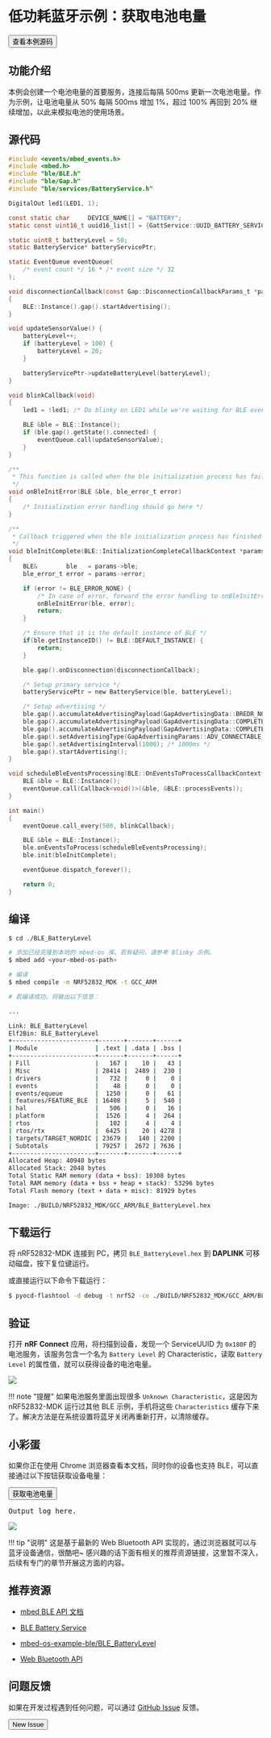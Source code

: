 # 低功耗蓝牙示例：获取电池电量

<a href="https://github.com/makerdiary/mbed-os-example-ble/tree/master/BLE_BatteryLevel"><button data-md-color-primary="indigo">查看本例源码</button></a>

## 功能介绍
本例会创建一个电池电量的首要服务，连接后每隔 500ms 更新一次电池电量。作为示例，让电池电量从 50% 每隔 500ms 增加 1%，超过 100% 再回到 20% 继续增加，以此来模拟电池的使用场景。

## 源代码

``` c
#include <events/mbed_events.h>
#include <mbed.h>
#include "ble/BLE.h"
#include "ble/Gap.h"
#include "ble/services/BatteryService.h"

DigitalOut led1(LED1, 1);

const static char     DEVICE_NAME[] = "BATTERY";
static const uint16_t uuid16_list[] = {GattService::UUID_BATTERY_SERVICE};

static uint8_t batteryLevel = 50;
static BatteryService* batteryServicePtr;

static EventQueue eventQueue(
    /* event count */ 16 * /* event size */ 32
);

void disconnectionCallback(const Gap::DisconnectionCallbackParams_t *params)
{
    BLE::Instance().gap().startAdvertising();
}

void updateSensorValue() {
    batteryLevel++;
    if (batteryLevel > 100) {
        batteryLevel = 20;
    }

    batteryServicePtr->updateBatteryLevel(batteryLevel);
}

void blinkCallback(void)
{
    led1 = !led1; /* Do blinky on LED1 while we're waiting for BLE events */

    BLE &ble = BLE::Instance();
    if (ble.gap().getState().connected) {
        eventQueue.call(updateSensorValue);
    }
}

/**
 * This function is called when the ble initialization process has failled
 */
void onBleInitError(BLE &ble, ble_error_t error)
{
    /* Initialization error handling should go here */
}

/**
 * Callback triggered when the ble initialization process has finished
 */
void bleInitComplete(BLE::InitializationCompleteCallbackContext *params)
{
    BLE&        ble   = params->ble;
    ble_error_t error = params->error;

    if (error != BLE_ERROR_NONE) {
        /* In case of error, forward the error handling to onBleInitError */
        onBleInitError(ble, error);
        return;
    }

    /* Ensure that it is the default instance of BLE */
    if(ble.getInstanceID() != BLE::DEFAULT_INSTANCE) {
        return;
    }

    ble.gap().onDisconnection(disconnectionCallback);

    /* Setup primary service */
    batteryServicePtr = new BatteryService(ble, batteryLevel);

    /* Setup advertising */
    ble.gap().accumulateAdvertisingPayload(GapAdvertisingData::BREDR_NOT_SUPPORTED | GapAdvertisingData::LE_GENERAL_DISCOVERABLE);
    ble.gap().accumulateAdvertisingPayload(GapAdvertisingData::COMPLETE_LIST_16BIT_SERVICE_IDS, (uint8_t *) uuid16_list, sizeof(uuid16_list));
    ble.gap().accumulateAdvertisingPayload(GapAdvertisingData::COMPLETE_LOCAL_NAME, (uint8_t *) DEVICE_NAME, sizeof(DEVICE_NAME));
    ble.gap().setAdvertisingType(GapAdvertisingParams::ADV_CONNECTABLE_UNDIRECTED);
    ble.gap().setAdvertisingInterval(1000); /* 1000ms */
    ble.gap().startAdvertising();
}

void scheduleBleEventsProcessing(BLE::OnEventsToProcessCallbackContext* context) {
    BLE &ble = BLE::Instance();
    eventQueue.call(Callback<void()>(&ble, &BLE::processEvents));
}

int main()
{
    eventQueue.call_every(500, blinkCallback);

    BLE &ble = BLE::Instance();
    ble.onEventsToProcess(scheduleBleEventsProcessing);
    ble.init(bleInitComplete);

    eventQueue.dispatch_forever();

    return 0;
}

```

## 编译

``` sh
$ cd ./BLE_BatteryLevel

# 添加已经克隆到本地的 mbed-os 库。若有疑问，请参考 Blinky 示例。
$ mbed add <your-mbed-os-path>

# 编译
$ mbed compile -m NRF52832_MDK -t GCC_ARM

# 若编译成功，将输出以下信息：

...

Link: BLE_BatteryLevel
Elf2Bin: BLE_BatteryLevel
+-----------------------+-------+-------+------+
| Module                | .text | .data | .bss |
+-----------------------+-------+-------+------+
| Fill                  |   167 |    10 |   43 |
| Misc                  | 28414 |  2489 |  230 |
| drivers               |   732 |     0 |    0 |
| events                |    48 |     0 |    0 |
| events/equeue         |  1250 |     0 |   61 |
| features/FEATURE_BLE  | 16408 |     5 |  540 |
| hal                   |   506 |     0 |   16 |
| platform              |  1526 |     4 |  264 |
| rtos                  |   102 |     4 |    4 |
| rtos/rtx              |  6425 |    20 | 4278 |
| targets/TARGET_NORDIC | 23679 |   140 | 2200 |
| Subtotals             | 79257 |  2672 | 7636 |
+-----------------------+-------+-------+------+
Allocated Heap: 40940 bytes
Allocated Stack: 2048 bytes
Total Static RAM memory (data + bss): 10308 bytes
Total RAM memory (data + bss + heap + stack): 53296 bytes
Total Flash memory (text + data + misc): 81929 bytes

Image: ./BUILD/NRF52832_MDK/GCC_ARM/BLE_BatteryLevel.hex
```

## 下载运行
将 nRF52832-MDK 连接到 PC，拷贝 `BLE_BatteryLevel.hex` 到 **DAPLINK** 可移动磁盘，按下复位键运行。

或直接运行以下命令下载运行：

``` sh
$ pyocd-flashtool -d debug -t nrf52 -ce ./BUILD/NRF52832_MDK/GCC_ARM/BLE_BatteryLevel.hex

```

## 验证
打开 **nRF Connect** 应用，将扫描到设备，发现一个 ServiceUUID 为 `0x180F` 的电池服务，该服务包含一个名为 `Battery Level` 的 Characteristic，读取 `Battery Level` 的属性值，就可以获得设备的电池电量。


![](https://img.makerdiary.co/wiki/nrf52832mdk/mbed-os-battery-app.png)

!!! note "提醒"
    如果电池服务里面出现很多 `Unknown Characteristic`，这是因为 nRF52832-MDK 运行过其他 BLE 示例，手机将这些 `Characteristics` 缓存下来了。解决方法是在系统设置将蓝牙关闭再重新打开，以清除缓存。

## 小彩蛋
如果你正在使用 Chrome 浏览器查看本文档，同时你的设备也支持 BLE，可以直接通过以下按钮获取设备电量：


<button id = "btn_get_battery_level" data-md-color-primary="indigo">获取电池电量</button>
<div id="output" class="output">
  <pre id="log">Output log here.</pre>
</div>

![](https://img.makerdiary.co/wiki/nrf52832mdk/web-bluetooth-battery-level-1.png)

!!! tip "说明"
    这是基于最新的 Web Bluetooth API 实现的，通过浏览器就可以与蓝牙设备通信，很酷吧~ 感兴趣的话下面有相关的推荐资源链接，这里暂不深入，后续有专门的章节开展这方面的内容。

<script>
  var ChromeSamples = {
    log: function() {
      var line = Array.prototype.slice.call(arguments).map(function(argument) {
        return typeof argument === 'string' ? argument : JSON.stringify(argument);
      }).join(' ');

      document.querySelector('#log').textContent += line + '\n';
    },

    clearLog: function() {
      document.querySelector('#log').textContent = '';
    },

    setStatus: function(status) {
      document.querySelector('#status').textContent = status;
    },

    setContent: function(newContent) {
      var content = document.querySelector('#content');
      while(content.hasChildNodes()) {
        content.removeChild(content.lastChild);
      }
      content.appendChild(newContent);
    }
  };
</script>

<script>
  if (/Chrome\/(\d+\.\d+.\d+.\d+)/.test(navigator.userAgent)){
    // Let's log a warning if the sample is not supposed to execute on this
    // version of Chrome.
    if (45 > parseInt(RegExp.$1)) {
      ChromeSamples.setStatus('Warning! Keep in mind this sample has been tested with Chrome ' + 45 + '.');
    }
  }
</script>

<script>
function onButtonClick() {
  log('Requesting Bluetooth Device...');
  navigator.bluetooth.requestDevice(
    {filters: [{services: ['battery_service']}]})
  .then(device => {
    log('Connecting to GATT Server...');
    return device.gatt.connect();
  })
  .then(server => {
    log('Getting Battery Service...');
    return server.getPrimaryService('battery_service');
  })
  .then(service => {
    log('Getting Battery Level Characteristic...');
    return service.getCharacteristic('battery_level');
  })
  .then(characteristic => {
    log('Reading Battery Level...');
    return characteristic.readValue();
  })
  .then(value => {
    let batteryLevel = value.getUint8(0);
    log('> Battery Level is ' + batteryLevel + '%');
  })
  .catch(error => {
    log('Argh! ' + error);
  });
}
</script>
    
<script>
  document.querySelector('#btn_get_battery_level').addEventListener('click', function() {
    if (isWebBluetoothEnabled()) {
      ChromeSamples.clearLog();
      onButtonClick();
    }
  });
</script>

<script>
  log = ChromeSamples.log;

  function isWebBluetoothEnabled() {
    if (navigator.bluetooth) {
      return true;
    } else {
      ChromeSamples.setStatus('Web Bluetooth API is not available.\n' +
          'Please make sure the "Experimental Web Platform features" flag is enabled.');
      return false;
    }
  }
</script>

## 推荐资源

* [mbed BLE API 文档](https://docs.mbed.com/docs/mbed-os-api-reference/en/latest/APIs/communication/ble/)

* [BLE Battery Service](https://www.bluetooth.com/specifications/gatt/viewer?attributeXmlFile=org.bluetooth.service.battery_service.xml&u=org.bluetooth.service.battery_service.xml)

* [mbed-os-example-ble/BLE_BatteryLevel](https://github.com/makerdiary/mbed-os-example-ble/tree/master/BLE_BatteryLevel)

* [Web Bluetooth API](https://webbluetoothcg.github.io/web-bluetooth/)

## 问题反馈

如果在开发过程遇到任何问题，可以通过 [GitHub Issue](https://github.com/makerdiary/nrf52832-mdk/issues) 反馈。

<a href="https://github.com/makerdiary/nrf52832-mdk/issues/new"><button data-md-color-primary="green">New Issue</button></a>

